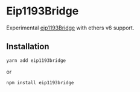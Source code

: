 # Eip1193Bridge

Experimental [eip1193Bridge](https://github.com/ethers-io/ethers.js/blob/ethers-v5-beta/packages/experimental/src.ts/eip1193-bridge.ts) with ethers v6 support.

## Installation

```
yarn add eip1193bridge
```

or

```
npm install eip1193bridge
```
